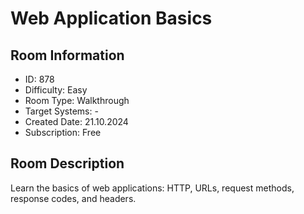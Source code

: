 ﻿# Web Application Basics

## Room Information
- ID: 878
- Difficulty: Easy
- Room Type: Walkthrough
- Target Systems: -
- Created Date: 21.10.2024
- Subscription: Free

## Room Description
Learn the basics of web applications: HTTP, URLs, request methods, response codes, and headers.
